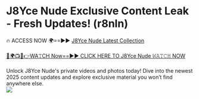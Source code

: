 # J8Yce Nude Exclusive Content Leak - Fresh Updates! (r8nln)

🔥 ACCESS NOW 🌍==►► <a href="https://tinyurl.com/yc657z5k" rel="nofollow">J8Yce Nude Latest Collection</a>
<br><br>
[🔴🌍📺📱👉WA𝚃CH Now==►► CLICK HERE TO J8Yce Nude 𝚆𝙰𝚃𝙲𝙷 NOW](https://tinyurl.com/yc657z5k)
<br><br>
Unlock J8Yce Nude's private videos and photos today! Dive into the newest 2025 content updates and explore exclusive material you won’t find anywhere else.
<br>
<a href="https://tinyurl.com/yc657z5k" rel="nofollow" data-target="animated-image.originalLink"><img src="https://camo.githubusercontent.com/8a4f000d20f83aca3bf7ec5f350d767afa0574a8a352519fd8cfa583a6f93a33/68747470733a2f2f692e696d6775722e636f6d2f644a486b345a712e676966" data-canonical-src="https://i.imgur.com/dJHk4Zq.gif" style="max-width: 100%; display: inline-block;" data-target="animated-image.originalImage"></a>
<br>
